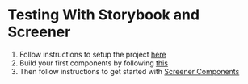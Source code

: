 # Testing With Storybook and Screener

1. Follow instructions to setup the project [here](./solution/taskbox/README.md)
1. Build your first components by following [this](https://www.learnstorybook.com/intro-to-storybook/react/en/simple-component/)
1. Then follow instructions to get started with [Screener Components](https://screener.io/v2/docs)
